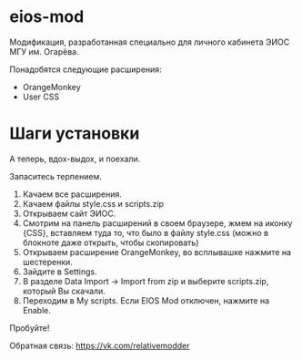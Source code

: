 # eios-mod

Модификация, разработанная специально для личного кабинета ЭИОС МГУ им. Огарёва.

Понадобятся следующие расширения:

- OrangeMonkey
- User CSS

# Шаги установки

А теперь, вдох-выдох, и поехали.

Запаситесь терпением.



1. Качаем все расширения.
2. Качаем файлы style.css и scripts.zip
3. Открываем сайт ЭИОС.
4. Смотрим на панель расширений в своем браузере, жмем на иконку {CSS}, вставляем туда то, что было в файлу style.css (можно в блокноте даже открыть, чтобы скопировать)
5. Открываем расширение OrangeMonkey, во всплывашке нажмите на шестеренки.
6. Зайдите в Settings.
7. В разделе Data Import -> Import from zip и выберите scripts.zip, который Вы скачали.
8. Переходим в My scripts. Если EIOS Mod отключен, нажмите на Enable.

Пробуйте!

Обратная связь: https://vk.com/relativemodder
